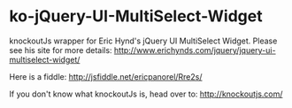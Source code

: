 ko-jQuery-UI-MultiSelect-Widget
===============================

knockoutJs wrapper for Eric Hynd's jQuery UI MultiSelect Widget. Please see his site for more details: http://www.erichynds.com/jquery/jquery-ui-multiselect-widget/

Here is a fiddle: http://jsfiddle.net/ericpanorel/Rre2s/

If you don't know what knockoutJs is, head over to:
http://knockoutjs.com/
